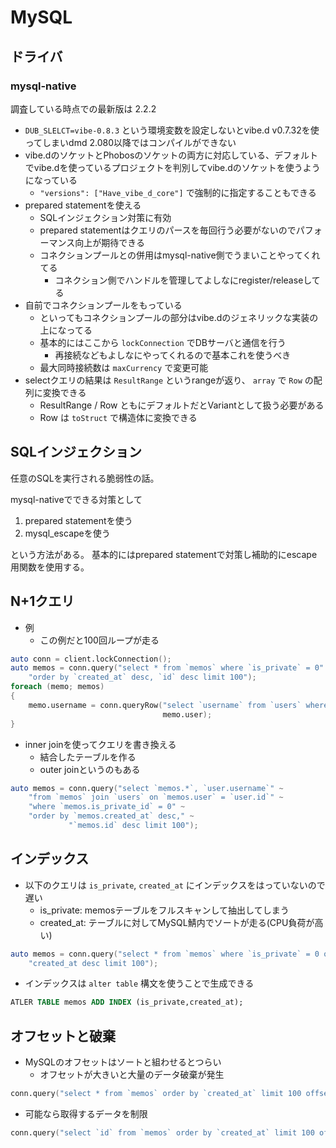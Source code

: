 # MySQL

## ドライバ

### mysql-native

調査している時点での最新版は 2.2.2

- `DUB_SLELCT=vibe-0.8.3` という環境変数を設定しないとvibe.d v0.7.32を使ってしまいdmd 2.080以降ではコンパイルができない
- vibe.dのソケットとPhobosのソケットの両方に対応している、デフォルトでvibe.dを使っているプロジェクトを判別してvibe.dのソケットを使うようになっている
  - `"versions": ["Have_vibe_d_core"]` で強制的に指定することもできる
- prepared statementを使える
  - SQLインジェクション対策に有効
  - prepared statementはクエリのパースを毎回行う必要がないのでパフォーマンス向上が期待できる
  - コネクションプールとの併用はmysql-native側でうまいことやってくれてる
    - コネクション側でハンドルを管理してよしなにregister/releaseしてる
- 自前でコネクションプールをもっている
  - といってもコネクションプールの部分はvibe.dのジェネリックな実装の上になってる
  - 基本的にはここから `lockConnection` でDBサーバと通信を行う
    - 再接続などもよしなにやってくれるので基本これを使うべき
  - 最大同時接続数は `maxCurrency` で変更可能
- selectクエリの結果は `ResultRange` というrangeが返り、 `array` で `Row` の配列に変換できる
  - ResultRange / Row ともにデフォルトだとVariantとして扱う必要がある
  - Row は `toStruct` で構造体に変換できる

## SQLインジェクション

任意のSQLを実行される脆弱性の話。

mysql-nativeでできる対策として

1. prepared statementを使う
2. mysql_escapeを使う

という方法がある。
基本的にはprepared statementで対策し補助的にescape用関数を使用する。

## N+1クエリ

- 例
  - この例だと100回ループが走る

```d
auto conn = client.lockConnection();
auto memos = conn.query("select * from `memos` where `is_private` = 0" ~
    "order by `created_at` desc, `id` desc limit 100");
foreach (memo; memos)
{
    memo.username = conn.queryRow("select `username` from `users` where `id` = ?",
                                  memo.user);
}
```

- inner joinを使ってクエリを書き換える
  - 結合したテーブルを作る
  - outer joinというのもある

```d
auto memos = conn.query("select `memos.*`, `user.username`" ~
    "from `memos` join `users` on `memos.user` = `user.id`" ~
    "where `memos.is_private_id` = 0" ~
    "order by `memos.created_at` desc," ~
             "`memos.id` desc limit 100");
```

## インデックス

- 以下のクエリは `is_private`, `created_at` にインデックスをはっていないので遅い
  - is_private: memosテーブルをフルスキャンして抽出してしまう
  - created_at: テーブルに対してMySQL鯖内でソートが走る(CPU負荷が高い)

```d
auto memos = conn.query("select * from `memos` where `is_private` = 0 order by" ~
    "created_at desc limit 100");
```

- インデックスは `alter table` 構文を使うことで生成できる

```sql
ATLER TABLE memos ADD INDEX (is_private,created_at);
```

## オフセットと破棄

- MySQLのオフセットはソートと組わせるとつらい
  - オフセットが大きいと大量のデータ破棄が発生

```d
conn.query("select * from `memos` order by `created_at` limit 100 offset 10000");
```

- 可能なら取得するデータを制限

```d
conn.query("select `id` from `memos` order by `created_at` limit 100 offset 10000");
```
